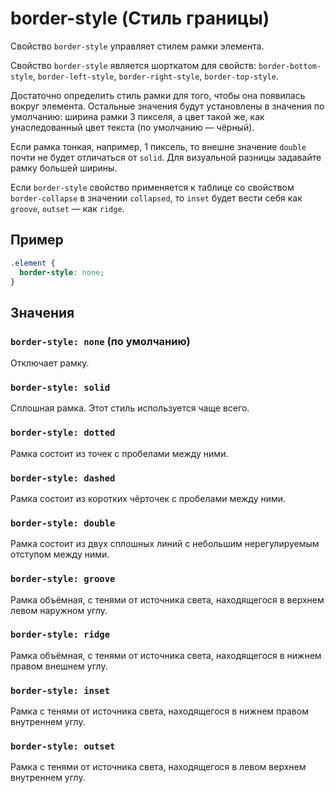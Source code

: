 # border-style (Стиль границы)

Свойство `border-style` управляет стилем рамки элемента.

Свойство `border-style` является шорткатом для свойств: `border-bottom-style`, `border-left-style`, `border-right-style`, `border-top-style`.

Достаточно определить стиль рамки для того, чтобы она появилась вокруг элемента. Остальные значения будут установлены в значения по умолчанию: ширина рамки 3 пикселя, а цвет такой же, как унаследованный цвет текста (по умолчанию — чёрный).

Если рамка тонкая, например, 1 пиксель, то внешне значение `double` почти не будет отличаться от `solid`. Для визуальной разницы задавайте рамку большей ширины.

Если `border-style` свойство применяется к таблице со свойством `border-collapse` в значении `collapsed`, то `inset` будет вести себя как `groove`, `outset` — как `ridge`.

## Пример

```css
.element {
  border-style: none;
}
```

## Значения

### `border-style: none` (по умолчанию)

Отключает рамку.

### `border-style: solid`

Сплошная рамка. Этот стиль используется чаще всего.

### `border-style: dotted`

Рамка состоит из точек с пробелами между ними.

### `border-style: dashed`

Рамка состоит из коротких чёрточек с пробелами между ними.

### `border-style: double`

Рамка состоит из двух сплошных линий с небольшим нерегулируемым отступом между ними.

### `border-style: groove`

Рамка объёмная, с тенями от источника света, находящегося в верхнем левом наружном углу.

### `border-style: ridge`

Рамка объёмная, с тенями от источника света, находящегося в нижнем правом внешнем углу.

### `border-style: inset`

Рамка с тенями от источника света, находящегося в нижнем правом внутреннем углу.

### `border-style: outset`

Рамка с тенями от источника света, находящегося в левом верхнем внутреннем углу.
